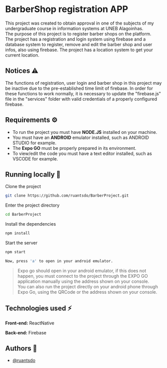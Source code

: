 # BarberShop registration APP

This project was created to obtain approval in one of the subjects of my undergraduate course in information systems at UNEB Alagoinhas.   
The purpose of this project is to register barber shops on the platform.   
The project has a registration and login system using firebase and a database system to register, remove and edit the barber shop and user infos, also using firebase. 
The project has a location system to get your current location.
## Notices ⚠️

The functions of registration, user login and barber shop in this project may be inactive due to the pre-established time limit of firebase. In order for these functions to work normally, it is necessary to update the "firebase.js" file in the "services" folder with valid credentials of a properly configured firebase.
## Requirements ⚙️

- To run the project you must have **NODE.JS** installed on your machine.
- You must have an **ANDROID** emulator installed, such as ANDROID STUDIO for example.
- The **Expo GO** must be properly prepared in its environment.
- To view/edit the code you must have a text editor installed, such as VSCODE for example.


## Running locally 🚀

Clone the project

```bash
git clone https://github.com/ruantsdo/BarberProject.git
```

Enter the project directory

```bash
cd BarberProject
```

Install the dependencies

```bash
npm install 
```

Start the server

```bash
npm start
```
```bash
Now, press 'a' to open in your android emulator. 
```

> Expo go should open in your android emulator, if this does not happen, you must connect to the project through the EXPO GO application manually using the address shown on your console.  
> You can also run the project directly on your android phone through Expo Go, using the QRCode or the address shown on your console.

## Technologies used ⚡

**Front-end:** ReactNative

**Back-end:** Firebase


## Authors 👥
- [@ruantsdo](https://github.com/ruantsdo)
